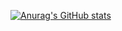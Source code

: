 [![Anurag's GitHub stats](https://github-readme-stats.vercel.app/api?username=riotraider&theme=synthwave&count_private=true)](https://github.com/anuraghazra/github-readme-stats)

